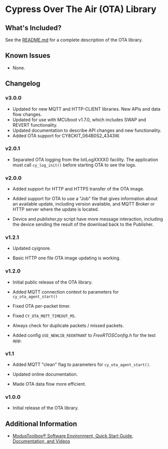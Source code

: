 # Cypress Over The Air (OTA) Library

## What's Included?

See the [README.md](./README.md) for a complete description of the OTA library.

## Known Issues

- None.

## Changelog

### v3.0.0

- Updated for new MQTT and HTTP-CLIENT libraries. New APIs and data flow changes.
- Updated for use with MCUboot v1.7.0, which includes SWAP and REVERT functionality.
- Updated documentation to describe API changes and new functionality.
- Added OTA support for CY8CKIT_064B0S2_4343W.


### v2.0.1

- Separated OTA logging from the IotLogXXXX() facility. The application must call `cy_log_init()` before starting OTA to see the logs.


### v2.0.0

- Added support for HTTP and HTTPS transfer of the OTA image.

- Added support for OTA to use a "Job" file that gives information about an available update, including version available, and MQTT Broker or HTTP server where the update is located.

- Device and *publisher.py* script have more message interaction, including the device sending the result of the download back to the Publisher.


### v1.2.1

- Updated cyignore.

- Basic HTTP one file OTA image updating is working.


### v1.2.0

- Initial public release of the OTA library.

- Added MQTT connection context to parameters for `cy_ota_agent_start()`

- Fixed OTA per-packet timer.

- Fixed `CY_OTA_MQTT_TIMEOUT_MS`.

- Always check for duplicate packets / missed packets.

- Added config `USE_NEWLIB_REENTRANT` to *FreeRTOSConfig.h* for the test app.


### v1.1

- Added MQTT "clean" flag to parameters for `cy_ota_agent_start()`.

- Updated online documentation.

- Made OTA data flow more efficient.


### v1.0.0

- Initial release of the OTA library.


## Additional Information

- [ModusToolbox® Software Environment, Quick Start Guide, Documentation, and Videos](https://www.cypress.com/products/modustoolbox-software-environment)
